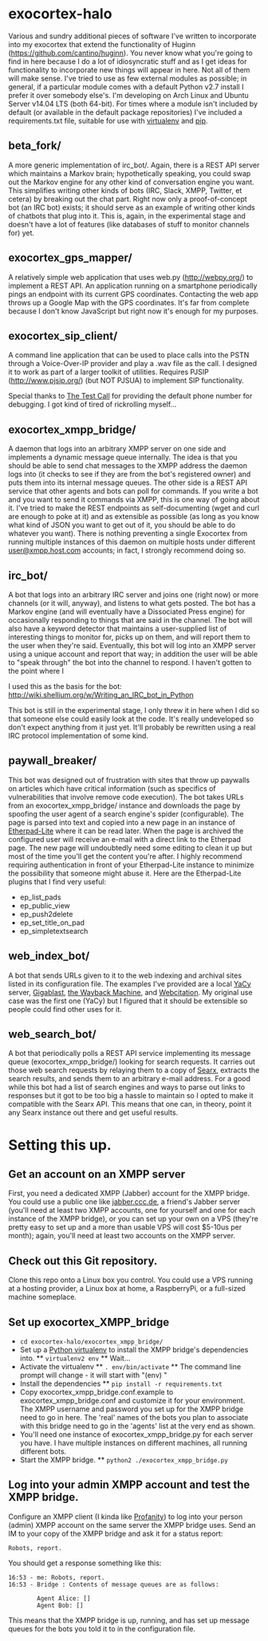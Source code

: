 # exocortex-halo
Various and sundry additional pieces of software I've written to incorporate into my exocortex that extend the functionality of Huginn (https://github.com/cantino/huginn).  You never know what you're going to find in here because I do a lot of idiosyncratic stuff and as I get ideas for functionality to incorporate new things will appear in here.  Not all of them will make sense.  I've tried to use as few external modules as possible; in general, if a particular module comes with a default Python v2.7 install I prefer it over somebody else's.  I'm developing on Arch Linux and Ubuntu Server v14.04 LTS (both 64-bit).  For times where a module isn't included by default (or available in the default package repositories) I've included a requirements.txt file, suitable for use with [virtualenv](https://virtualenv.readthedocs.org/en/latest/) and [pip](https://pypi.python.org/pypi/pip).

## beta_fork/
A more generic implementation of irc_bot/.  Again, there is a REST API server which maintains a Markov brain; hypothetically speaking, you could swap out the Markov engine for any other kind of conversation engine you want.  This simplifies writing other kinds of bots (IRC, Slack, XMPP, Twitter, et cetera) by breaking out the chat part.  Right now only a proof-of-concept bot (an IRC bot) exists; it should serve as an example of writing other kinds of chatbots that plug into it.  This is, again, in the experimental stage and doesn't have a lot of features (like databases of stuff to monitor channels for) yet.

## exocortex_gps_mapper/
A relatively simple web application that uses web.py (http://webpy.org/) to implement a REST API.  An application running on a smartphone periodically pings an endpoint with its current GPS coordinates.  Contacting the web app throws up a Google Map with the GPS coordinates.  It's far from complete because I don't know JavaScript but right now it's enough for my purposes.

## exocortex_sip_client/
A command line application that can be used to place calls into the PSTN through a Voice-Over-IP provider and play a .wav file as the call.  I designed it to work as part of a larger toolkit of utilities.  Requires PJSIP (http://www.pjsip.org/) (but NOT PJSUA) to implement SIP functionality.

Special thanks to [The Test Call](http://thetestcall.blogspot.com/) for providing the default phone number for debugging.  I got kind of tired of rickrolling myself...

## exocortex_xmpp_bridge/
A daemon that logs into an arbitrary XMPP server on one side and implements a dynamic message queue internally.  The idea is that you should be able to send chat messages to the XMPP address the daemon logs into (it checks to see if they are from the bot's registered owner) and puts them into its internal message queues.  The other side is a REST API service that other agents and bots can poll for commands.  If you write a bot and you want to send it commands via XMPP, this is one way of going about it.  I've tried to make the REST endpoints as self-documenting (wget and curl are enough to poke at it) and as extensible as possible (as long as you know what kind of JSON you want to get out of it, you should be able to do whatever you want).  There is nothing preventing a single Exocortex from running multiple instances of this daemon on multiple hosts under different user@xmpp.host.com accounts; in fact, I strongly recommend doing so.

## irc_bot/
A bot that logs into an arbitrary IRC server and joins one (right now) or more channels (or it will, anyway), and listens to what gets posted.  The bot has a Markov engine (and will eventually have a Dissociated Press engine) for occasionally responding to things that are said in the channel.  The bot will also have a keyword detector that maintains a user-supplied list of interesting things to monitor for, picks up on them, and will report them to the user when they're said.  Eventually, this bot will log into an XMPP server using a unique account and report that way; in addition the user will be able to "speak through" the bot into the channel to respond.  I haven't gotten to the point where I

I used this as the basis for the bot: http://wiki.shellium.org/w/Writing_an_IRC_bot_in_Python

This bot is still in the experimental stage, I only threw it in here when I did so that someone else could easily look at the code.  It's really undeveloped so don't expect anything from it just yet.  It'll probably be rewritten using a real IRC protocol implementation of some kind.

## paywall_breaker/
This bot was designed out of frustration with sites that throw up paywalls on articles which have critical information (such as specifics of vulnerabilities that involve remove code execution).  The bot takes URLs from an exocortex_xmpp_bridge/ instance and downloads the page by spoofing the user agent of a search engine's spider (configurable).  The page is parsed into text and copied into a new page in an instance of [Etherpad-Lite](https://github.com/ether/etherpad-lite) where it can be read later.  When the page is archived the configured user will receive an e-mail with a direct link to the Etherpad page.  The new page will undoubtedly need some editing to clean it up but most of the time you'll get the content you're after.  I highly recommend requiring authentication in front of your Etherpad-Lite instance to minimize the possibility that someone might abuse it.  Here are the Etherpad-Lite plugins that I find very useful:

* ep_list_pads
* ep_public_view
* ep_push2delete
* ep_set_title_on_pad
* ep_simpletextsearch

## web_index_bot/
A bot that sends URLs given to it to the web indexing and archival sites listed in its configuration file.  The examples I've provided are a local [YaCy](http://yacy.net/) server, [Gigablast](http://www.gigablast.com/), [the Wayback Machine](https://web.archive.org/), and [Webcitation](http://www.webcitation.org/).  My original use case was the first one (YaCy) but I figured that it should be extensible so people could find other uses for it.

## web_search_bot/
A bot that periodically polls a REST API service implementing its message queue (exocortex_xmpp_bridge/) looking for search requests.  It carries out those web search requests by relaying them to a copy of [Searx](https://github.com/asciimoo/searx), extracts the search results, and sends them to an arbitrary e-mail address.  For a good while this bot had a list of search engines and ways to parse out links to responses but it got to be too big a hassle to maintain so I opted to make it compatible with the Searx API.  This means that one can, in theory, point it any Searx instance out there and get useful results.

# Setting this up.

## Get an account on an XMPP server

First, you need a dedicated XMPP (Jabber) account for the XMPP bridge.  You could use a public one like [jabber.ccc.de](http://jabber.ccc.de/), a friend's Jabber server (you'll need at least two XMPP accounts, one for yourself and one for each instance of the XMPP bridge), or you can set up your own on a VPS (they're pretty easy to set up and a more than usable VPS will cost $5-10us per month); again, you'll need at least two accounts on the XMPP server.

## Check out this Git repository.

Clone this repo onto a Linux box you control.  You could use a VPS running at a hosting provider, a Linux box at home, a RaspberryPi, or a full-sized machine someplace.

## Set up exocortex_XMPP_bridge

* `cd exocortex-halo/exocortex_xmpp_bridge/`
* Set up a [Python virtualenv](http://docs.python-guide.org/en/latest/dev/virtualenvs/) to install the XMPP bridge's dependencies into.
** `virtualenv2 env`
** Wait...
* Activate the virtualenv
** `. env/bin/activate`
** The command line prompt will change - it will start with "(env) "
* Install the dependencies
** `pip install -r requirements.txt`
* Copy exocortex_xmpp_bridge.conf.example to exocortex_xmpp_bridge.conf and customize it for your environment.  The XMPP username and password you set up for the XMPP bridge need to go in here.  The 'real' names of the bots you plan to associate with this bridge need to go in the 'agents' list at the very end as shown.
* You'll need one instance of exocortex_xmpp_bridge.py for each server you have.  I have multiple instances on different machines, all running different bots.
* Start the XMPP bridge.
** `python2 ./exocortex_xmpp_bridge.py`

## Log into your admin XMPP account and test the XMPP bridge.

Configure an XMPP client (I kinda like [Profanity](http://profanity.im/)) to log into your person (admin) XMPP account on the same server the XMPP bridge uses.  Send an IM to your copy of the XMPP bridge and ask it for a status report:

`Robots, report.`

You should get a response something like this:

```
16:53 - me: Robots, report.
16:53 - Bridge : Contents of message queues are as follows:

        Agent Alice: []
        Agent Bob: []
```

This means that the XMPP bridge is up, running, and has set up message queues for the bots you told it to in the configuration file.


